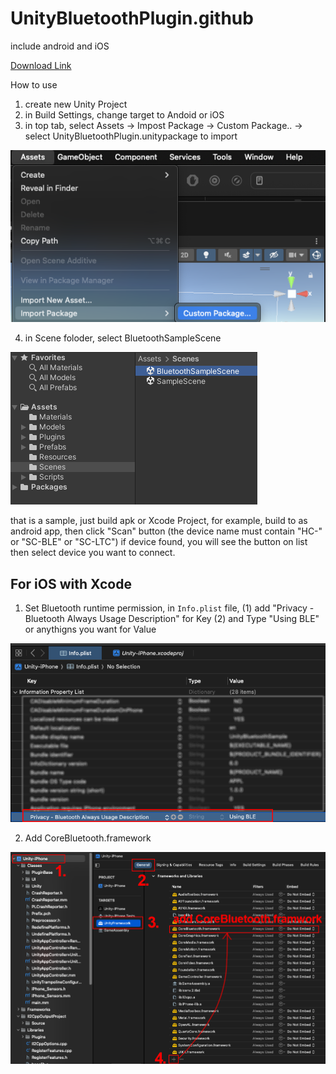# UnityBluetoothPlugin.github
include android and iOS

[Download Link](https://github.com/Space-Capsule/UnityBluetoothPlugin.github/blob/main/UnityBluetoothPlugin.unitypackage)

How to use
1) create new Unity Project
2) in Build Settings, change target to Andoid or iOS
3) in top tab, select Assets -> Impost Package -> Custom Package.. -> select UnityBluetoothPlugin.unitypackage to import

<img alt="Import Package" src="ImportPackage.png" />
   
4) in Scene foloder, select BluetoothSampleScene

<img alt="Open Sample Scene" src="OpenSampleScene.png" />


that is a sample, just build apk or Xcode Project, 
for example, 
build to as android app, 
then click "Scan" button (the device name must contain "HC-" or "SC-BLE" or "SC-LTC")
if device found, you will see the button on list
then select device you want to connect.

## For iOS with Xcode

1. Set Bluetooth runtime permission, in ``Info.plist`` file,
   (1) add "Privacy - Bluetooth Always Usage Description" for Key
   (2) and Type "Using BLE" or anythigns you want for Value

<img alt="Privacy BLE" src="PrivacySetting.png" />

2. Add CoreBluetooth.framework

<img alt="Add Framework" src="AddCoreBluetoothFramework.png" />
